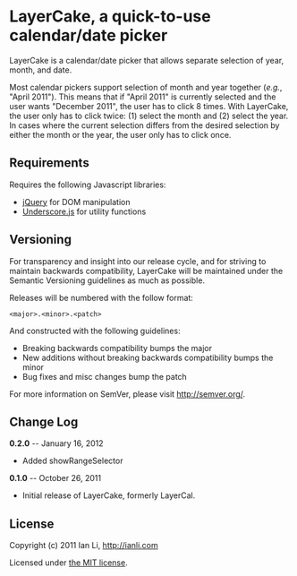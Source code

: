 LayerCake, a quick-to-use calendar/date picker
==============================================

LayerCake is a calendar/date picker that allows separate selection of year, month, and date.

Most calendar pickers support selection of month and year together (_e.g._, "April 2011"). This means that if "April 2011" is currently selected and the user wants "December 2011", the user has to click 8 times. With LayerCake, the user only has to click twice: (1) select the month and (2) select the year. In cases where the current selection differs from the desired selection by either the month or the year, the user only has to click once.


Requirements
------------

Requires the following Javascript libraries:

- [jQuery](http://jquery.com/) for DOM manipulation
- [Underscore.js](http://documentcloud.github.com/underscore/) for utility functions


Versioning
----------

For transparency and insight into our release cycle, and for striving to maintain backwards compatibility, LayerCake will be maintained under the Semantic Versioning guidelines as much as possible.

Releases will be numbered with the follow format:

`<major>.<minor>.<patch>`

And constructed with the following guidelines:

* Breaking backwards compatibility bumps the major
* New additions without breaking backwards compatibility bumps the minor
* Bug fixes and misc changes bump the patch

For more information on SemVer, please visit http://semver.org/.


Change Log
----------

__0.2.0__ -- January 16, 2012

- Added showRangeSelector

__0.1.0__ -- October 26, 2011

- Initial release of LayerCake, formerly LayerCal.


License
-------

Copyright (c) 2011 Ian Li, http://ianli.com

Licensed under [the MIT license](http://www.opensource.org/licenses/mit-license.php).
